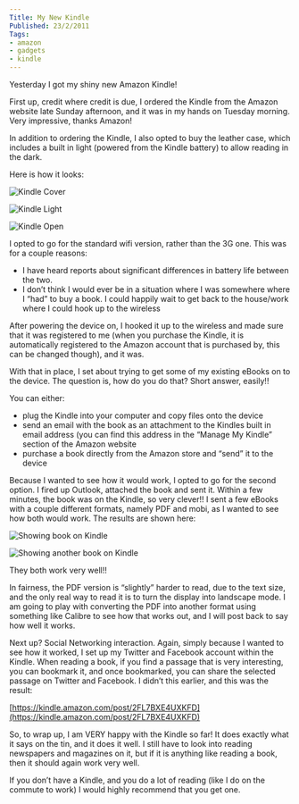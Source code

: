 ```yaml
---
Title: My New Kindle
Published: 23/2/2011
Tags:
- amazon
- gadgets
- kindle
---
```


Yesterday I got my shiny new Amazon Kindle!

First up, credit where credit is due, I ordered the Kindle from the Amazon website late Sunday afternoon, and it was in my hands on Tuesday morning. Very impressive, thanks Amazon!

In addition to ordering the Kindle, I also opted to buy the leather case, which includes a built in light (powered from the Kindle battery) to allow reading in the dark.

Here is how it looks:

![Kindle Cover](https://gep13wpstorage.blob.core.windows.net/gep13/2011/2/23/b3.jpg)

![Kindle Light](https://gep13wpstorage.blob.core.windows.net/gep13/2011/2/23/b5.jpg)

![Kindle Open](https://gep13wpstorage.blob.core.windows.net/gep13/2011/2/23/b4.jpg)

I opted to go for the standard wifi version, rather than the 3G one. This was for a couple reasons:

- I have heard reports about significant differences in battery life between the two.
- I don’t think I would ever be in a situation where I was somewhere where I “had” to buy a book. I could happily wait to get back to the house/work where I could hook up to the wireless

After powering the device on, I hooked it up to the wireless and made sure that it was registered to me (when you purchase the Kindle, it is automatically registered to the Amazon account that is purchased by, this can be changed though), and it was.

With that in place, I set about trying to get some of my existing eBooks on to the device. The question is, how do you do that? Short answer, easily!!

You can either:

- plug the Kindle into your computer and copy files onto the device
- send an email with the book as an attachment to the Kindles built in email address (you can find this address in the “Manage My Kindle” section of the Amazon website
- purchase a book directly from the Amazon store and “send” it to the device

Because I wanted to see how it would work, I opted to go for the second option. I fired up Outlook, attached the book and sent it. Within a few minutes, the book was on the Kindle, so very clever!! I sent a few eBooks with a couple different formats, namely PDF and mobi, as I wanted to see how both would work. The results are shown here:

![Showing book on Kindle](https://gep13wpstorage.blob.core.windows.net/gep13/2011/2/23/b7.jpg)

![Showing another book on Kindle](https://gep13wpstorage.blob.core.windows.net/gep13/2011/2/23/b8.jpg)

They both work very well!!

In fairness, the PDF version is “slightly” harder to read, due to the text size, and the only real way to read it is to turn the display into landscape mode. I am going to play with converting the PDF into another format using something like Calibre to see how that works out, and I will post back to say how well it works.

Next up? Social Networking interaction. Again, simply because I wanted to see how it worked, I set up my Twitter and Facebook account within the Kindle. When reading a book, if you find a passage that is very interesting, you can bookmark it, and once bookmarked, you can share the selected passage on Twitter and Facebook. I didn’t this earlier, and this was the result:

[https://kindle.amazon.com/post/2FL7BXE4UXKFD](https://kindle.amazon.com/post/2FL7BXE4UXKFD)

So, to wrap up, I am VERY happy with the Kindle so far! It does exactly what it says on the tin, and it does it well. I still have to look into reading newspapers and magazines on it, but if it is anything like reading a book, then it should again work very well.

If you don’t have a Kindle, and you do a lot of reading (like I do on the commute to work) I would highly recommend that you get one.
